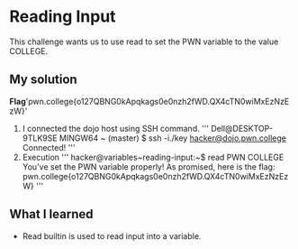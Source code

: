 # Reading Input
This challenge wants us to use read to set the PWN variable to the value COLLEGE.
## My solution
**Flag**'pwn.college{o127QBNG0kApqkags0e0nzh2fWD.QX4cTN0wiMxEzNzEzW}'
1. I connected the dojo host using SSH command.
'''
Dell@DESKTOP-9TLK9SE MINGW64 ~ (master)
$ ssh -i./key hacker@dojo.pwn.college
Connected!
'''
2. Execution 
'''
hacker@variables~reading-input:~$ read PWN
COLLEGE
You've set the PWN variable properly! As promised, here is the flag:
pwn.college{o127QBNG0kApqkags0e0nzh2fWD.QX4cTN0wiMxEzNzEzW}
'''

## What I learned 
- Read builtin is used to read input into a variable.